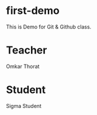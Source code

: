 # first-demo
This is Demo for Git &amp; Github class.

# Teacher
Omkar Thorat

# Student
Sigma Student